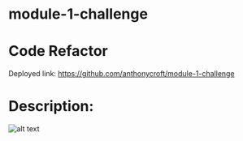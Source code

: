 # module-1-challenge
# Code Refactor


Deployed link: https://github.com/anthonycroft/module-1-challenge

# Description:

![alt text](/screenshot.png)
